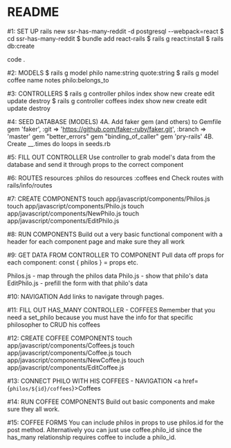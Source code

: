 # README
#1: SET UP
  rails new ssr-has-many-reddit -d postgresql --webpack=react
  $ cd ssr-has-many-reddit
  $ bundle add react-rails
  $ rails g react:install
  $ rails db:create

  code .

#2: MODELS
  $ rails g model philo name:string quote:string 
  $ rails g model coffee name notes philo:belongs_to

#3: CONTROLLERS
  $ rails g controller philos index show new create edit update destroy
  $ rails g controller coffees index show new create edit update destroy

#4: SEED DATABASE (MODELS)
  4A. Add faker gem (and others) to Gemfile
    gem 'faker', :git => 'https://github.com/faker-ruby/faker.git', :branch => 
      'master'
    gem "better_errors"
    gem "binding_of_caller"
    gem 'pry-rails'
  4B. Create __.times do loops in seeds.rb

#5: FILL OUT CONTROLLER
  Use controller to grab model's data from the database and send
  it through props to the correct component

#6: ROUTES 
    resources :philos do
    resources :coffees 
    end
  Check routes with rails/info/routes

#7: CREATE COMPONENTS
  touch app/javascript/components/Philos.js
  touch app/javascript/components/Philo.js
  touch app/javascript/components/NewPhilo.js
  touch app/javascript/components/EditPhilo.js

#8: RUN COMPONENTS
  Build out a very basic functional component with a header 
  for each component page and make sure they all work

#9: GET DATA FROM CONTROLLER TO COMPONENT
  Pull data off props for each component: 
    const { philos } = props etc.

  Philos.js - map through the philos data
  Philo.js - show that philo's data
  EditPhilo.js - prefill the form with that philo's data
  
#10: NAVIGATION
  Add links to navigate through pages.
  
#11: FILL OUT HAS_MANY CONTROLLER - COFFEES
  Remember that you need a set_philo because you must have the 
  info for that specific philosopher to CRUD his coffees

#12: CREATE COFFEE COMPONENTS
  touch app/javascript/components/Coffees.js
  touch app/javascript/components/Coffee.js
  touch app/javascript/components/NewCoffee.js
  touch app/javascript/components/EditCoffee.js

#13: CONNECT PHILO WITH HIS COFFEES - NAVIGATION
  <a href={`philos/${id}/coffees`}>Coffees</a>

#14: RUN COFFEE COMPONENTS
  Build out basic components and make sure they all work.

#15: COFFEE FORMS
  You can include philos in props to use philos.id
  for the post method. Alternatively you can just use
  coffee.philo_id since the has_many relationship requires
  coffee to include a philo_id.
